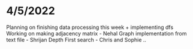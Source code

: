 # 4/5/2022

Planning on finishing data processing this week + implementing dfs
Working on making adjacency matrix - Nehal
Graph implementation from text file - Shrijan
Depth First search - Chris and Sophie
..
